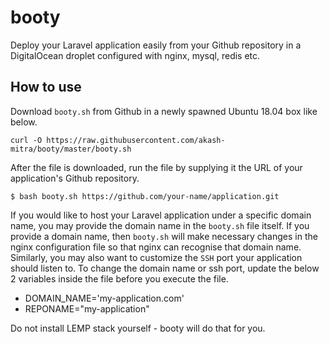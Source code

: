 # booty
Deploy your Laravel application easily from your Github repository in a DigitalOcean droplet configured with nginx, mysql, redis etc.

## How to use
Download `booty.sh` from Github in a newly spawned Ubuntu 18.04 box like below. 

```
curl -O https://raw.githubusercontent.com/akash-mitra/booty/master/booty.sh
```

After the file is downloaded, run the file by supplying it the URL of your application's Github repository. 

```
$ bash booty.sh https://github.com/your-name/application.git
```

If you would like to host your Laravel application under a specific domain name, you may provide the domain name in the `booty.sh` file itself. If you provide a domain name, then `booty.sh` will make necessary changes in the nginx configuration file so that nginx can recognise that domain name. Similarly, you may also want to customize the `SSH` port your application should listen to. To change the domain name or ssh port, update the below 2 variables inside the file before you execute the file.

* DOMAIN_NAME='my-application.com'
* REPONAME="my-application" 

Do not install LEMP stack yourself - booty will do that for you.
